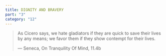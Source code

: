 ```yaml
---
title: DIGNITY AND BRAVERY
part: "3"
category: "12"
---
```


> As Cicero says, we hate gladiators if they are quick to save their lives by any means; we favor them if they show contempt for their lives.
>
> — Seneca, On Tranquility Of Mind, 11.4b
